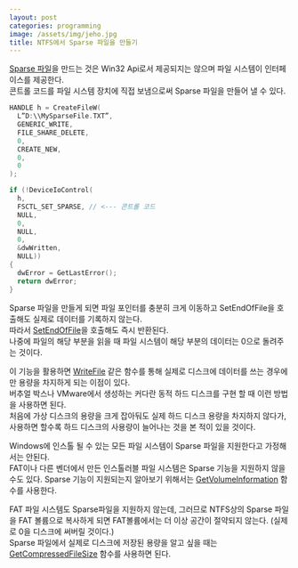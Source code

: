 ```yaml
---
layout: post
categories: programming
image: /assets/img/jeho.jpg
title: NTFS에서 Sparse 파일을 만들기
---
```


[Sparse 파일](https://docs.microsoft.com/en-us/windows/win32/fileio/sparse-files)을 만드는 것은 Win32 Api로서 제공되지는 않으며 파일 시스템이 인터페이스를 제공한다.  
콘트롤 코드를 파일 시스템 장치에 직접 보냄으로써 Sparse 파일을 만들어 낼 수 있다.

```c++
HANDLE h = CreateFileW(
  L”D:\\MySparseFile.TXT”,
  GENERIC_WRITE,
  FILE_SHARE_DELETE,
  0,
  CREATE_NEW,
  0,
  0
);

if (!DeviceIoControl(
  h,
  FSCTL_SET_SPARSE, // <--- 콘트롤 코드
  NULL,
  0,
  NULL,
  0,
  &dwWritten,
  NULL))
{
  dwError = GetLastError();
  return dwError;
}
```

Sparse 파일을 만들게 되면 파일 포인터를 충분히 크게 이동하고 SetEndOfFile을 호출해도 실제로 데이터를 기록하지 않는다.  
따라서 [SetEndOfFile](https://docs.microsoft.com/en-us/windows/win32/api/fileapi/nf-fileapi-setendoffile)을 호출해도 즉시 반환된다.  
나중에 파일의 해당 부분을 읽을 때 파일 시스템이 해당 부분의 데이터는 0으로 돌려주는 것이다.

이 기능을 활용하면 [WriteFile](https://docs.microsoft.com/en-us/windows/win32/api/fileapi/nf-fileapi-writefile) 같은 함수를 통해 실제로 디스크에 데이터를 쓰는 경우에만 용량을 차지하게 되는 이점이 있다.  
버추얼 박스나 VMware에서 생성하는 커다란 동적 하드 디스크를 구현 할 때 이런 방법을 사용하면 된다.  
처음에 가상 디스크의 용량을 크게 잡아둬도 실제 하드 디스크 용량을 차지하지 않다가, 사용하면 할수록 하드 디스크의 사용량이 늘어나는 것을 본 적이 있을 것이다.

Windows에 인스톨 될 수 있는 모든 파일 시스템이 Sparse 파일을 지원한다고 가정해서는 안된다.  
FAT이나 다른 벤더에서 만든 인스톨러블 파일 시스템은 Sparse 기능을 지원하지 않을 수도 있다.
Sparse 기능이 지원되는지 알아보기 위해서는 [GetVolumeInformation](https://docs.microsoft.com/en-us/windows/win32/api/fileapi/nf-fileapi-getvolumeinformationw) 함수를 사용한다.

FAT 파일 시스템도 Sparse파일을 지원하지 않는데, 그러므로 NTFS상의 Sparse 파일을 FAT 볼륨으로 복사하게 되면 FAT볼륨에서는 더 이상 공간이 절약되지 않는다. (실제로 0을 디스크에 써버릴 것이다.)  
Sparse 파일에서 실제로 디스크에 저장된 용량을 알고 싶을 때는 [GetCompressedFileSize](https://docs.microsoft.com/en-us/windows/win32/api/fileapi/nf-fileapi-getcompressedfilesizea) 함수를 사용하면 된다.
